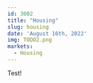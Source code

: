 ```yaml
---
id: 3002
title: "Housing"
slug: housing
date: 'August 16th, 2022'
img: TODO2.png
markets:
  - Housing
---
```


Test! 